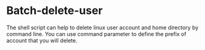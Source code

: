 # Batch-delete-user
The shell script can help to delete linux user account and home directory by command line. You can use command parameter to define the prefix of account that you will delete.
